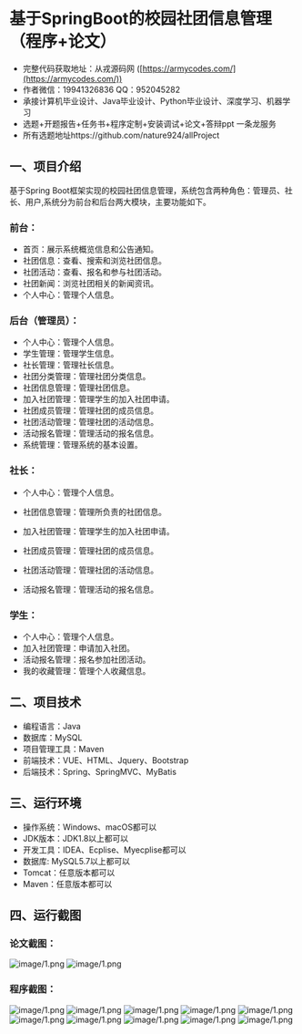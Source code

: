 基于SpringBoot的校园社团信息管理（程序+论文）
=
- 完整代码获取地址：从戎源码网 ([https://armycodes.com/](https://armycodes.com/))
- 作者微信：19941326836  QQ：952045282 
- 承接计算机毕业设计、Java毕业设计、Python毕业设计、深度学习、机器学习
- 选题+开题报告+任务书+程序定制+安装调试+论文+答辩ppt 一条龙服务
- 所有选题地址https://github.com/nature924/allProject

一、项目介绍
---
基于Spring Boot框架实现的校园社团信息管理，系统包含两种角色：管理员、社长、用户,系统分为前台和后台两大模块，主要功能如下。
### 前台：
- 首页：展示系统概览信息和公告通知。
- 社团信息：查看、搜索和浏览社团信息。
- 社团活动：查看、报名和参与社团活动。
- 社团新闻：浏览社团相关的新闻资讯。
- 个人中心：管理个人信息。

### 后台（管理员）：
- 个人中心：管理个人信息。
- 学生管理：管理学生信息。
- 社长管理：管理社长信息。
- 社团分类管理：管理社团分类信息。
- 社团信息管理：管理社团信息。
- 加入社团管理：管理学生的加入社团申请。
- 社团成员管理：管理社团的成员信息。
- 社团活动管理：管理社团的活动信息。
- 活动报名管理：管理活动的报名信息。
- 系统管理：管理系统的基本设置。

### 社长：
- 个人中心：管理个人信息。
- 社团信息管理：管理所负责的社团信息。

- 加入社团管理：管理学生的加入社团申请。
- 社团成员管理：管理社团的成员信息。
- 社团活动管理：管理社团的活动信息。
- 活动报名管理：管理活动的报名信息。

### 学生：
- 个人中心：管理个人信息。
- 加入社团管理：申请加入社团。
- 活动报名管理：报名参加社团活动。
- 我的收藏管理：管理个人收藏信息。



二、项目技术
---
- 编程语言：Java
- 数据库：MySQL
- 项目管理工具：Maven
- 前端技术：VUE、HTML、Jquery、Bootstrap
- 后端技术：Spring、SpringMVC、MyBatis

三、运行环境
---
- 操作系统：Windows、macOS都可以
- JDK版本：JDK1.8以上都可以
- 开发工具：IDEA、Ecplise、Myecplise都可以
- 数据库: MySQL5.7以上都可以
- Tomcat：任意版本都可以
- Maven：任意版本都可以

四、运行截图
---
### 论文截图：
![image/1.png](limage/1.png)
![image/1.png](limage/2.png)

### 程序截图：
![image/1.png](image/1.png)
![image/1.png](image/2.png)
![image/1.png](image/3.png)
![image/1.png](image/4.png)
![image/1.png](image/5.png)
![image/1.png](image/6.png)
![image/1.png](image/7.png)
![image/1.png](image/8.png)
![image/1.png](image/9.png)
![image/1.png](image/10.png)


